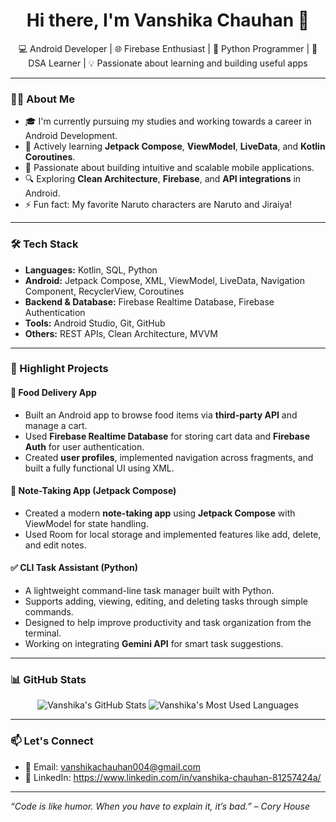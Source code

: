 <h1 align="center">Hi there, I'm Vanshika Chauhan 👋</h1>

<p align="center">
  💻 Android Developer | 🌐 Firebase Enthusiast | 🐍 Python Programmer | 🧠 DSA Learner | 💡 Passionate about learning and building useful apps
</p>

---

### 👩‍💻 About Me

- 🎓 I'm currently pursuing my studies and working towards a career in Android Development.
- 🌱 Actively learning **Jetpack Compose**, **ViewModel**, **LiveData**, and **Kotlin Coroutines**.
- 📲 Passionate about building intuitive and scalable mobile applications.
- 🔍 Exploring **Clean Architecture**, **Firebase**, and **API integrations** in Android.
- ⚡ Fun fact: My favorite Naruto characters are Naruto and Jiraiya!

---

### 🛠️ Tech Stack

- **Languages:** Kotlin, SQL, Python
- **Android:** Jetpack Compose, XML, ViewModel, LiveData, Navigation Component, RecyclerView, Coroutines
- **Backend & Database:** Firebase Realtime Database, Firebase Authentication
- **Tools:** Android Studio, Git, GitHub
- **Others:** REST APIs, Clean Architecture, MVVM

---

### 📱 Highlight Projects

#### 🍔 Food Delivery App
- Built an Android app to browse food items via **third-party API** and manage a cart.
- Used **Firebase Realtime Database** for storing cart data and **Firebase Auth** for user authentication.
- Created **user profiles**, implemented navigation across fragments, and built a fully functional UI using XML.

#### 📝 Note-Taking App (Jetpack Compose)
- Created a modern **note-taking app** using **Jetpack Compose** with ViewModel for state handling.
- Used Room for local storage and implemented features like add, delete, and edit notes.

#### ✅ CLI Task Assistant (Python)
- A lightweight command-line task manager built with Python.
- Supports adding, viewing, editing, and deleting tasks through simple commands.
- Designed to help improve productivity and task organization from the terminal.
- Working on integrating **Gemini API** for smart task suggestions.

---

### 📊 GitHub Stats

<p align="center">
  <img src="https://github-readme-stats.vercel.app/api?username=Vanshika-chauhan983&show_icons=true&theme=radical" alt="Vanshika's GitHub Stats" />
  <img src="https://github-readme-stats.vercel.app/api/top-langs/?username=Vanshika-chauhan983&layout=compact&theme=radical" alt="Vanshika's Most Used Languages" />
</p>

---

### 📫 Let's Connect

- 📧 Email: vanshikachauhan004@gmail.com
- 💼 LinkedIn: https://www.linkedin.com/in/vanshika-chauhan-81257424a/

---

_“Code is like humor. When you have to explain it, it’s bad.” – Cory House_

